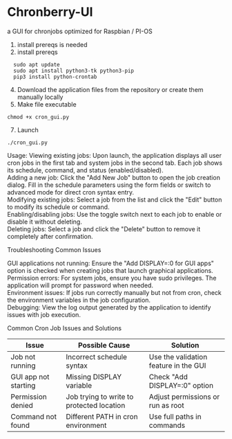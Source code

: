 # Chronberry-UI
a GUI for chronjobs optimized for Raspbian / PI-OS 


1) install prereqs is needed
2) install prereqs
```
  sudo apt update
  sudo apt install python3-tk python3-pip
  pip3 install python-crontab
```
4) Download the application files from the repository or create them manually locally
5) Make file executable
```
chmod +x cron_gui.py
```
7) Launch
```
./cron_gui.py
```

Usage:
Viewing existing jobs: Upon launch, the application displays all user cron jobs in the first tab and system jobs in the second tab. Each job shows its schedule, command, and status (enabled/disabled).<br>
Adding a new job: Click the "Add New Job" button to open the job creation dialog. Fill in the schedule parameters using the form fields or switch to advanced mode for direct cron syntax entry.<br>
Modifying existing jobs: Select a job from the list and click the "Edit" button to modify its schedule or command.<br>
Enabling/disabling jobs: Use the toggle switch next to each job to enable or disable it without deleting.<br>
Deleting jobs: Select a job and click the "Delete" button to remove it completely after confirmation.<br>

Troubleshooting Common Issues

GUI applications not running: Ensure the "Add DISPLAY=:0 for GUI apps" option is checked when creating jobs that launch graphical applications. <br>
Permission errors: For system jobs, ensure you have sudo privileges. The application will prompt for password when needed.<br>
Environment issues: If jobs run correctly manually but not from cron, check the environment variables in the job configuration.<br>
Debugging: View the log output generated by the application to identify issues with job execution.<br>

Common Cron Job Issues and Solutions

| **Issue** | **Possible Cause** | **Solution** |  
|-----------|-------------------|-------------|  
| Job not running | Incorrect schedule syntax | Use the validation feature in the GUI |  
| GUI app not starting | Missing DISPLAY variable | Check "Add DISPLAY=:0" option |  
| Permission denied | Job trying to write to protected location | Adjust permissions or run as root |  
| Command not found | Different PATH in cron environment | Use full paths in commands |  Adjust permissions or run as root


